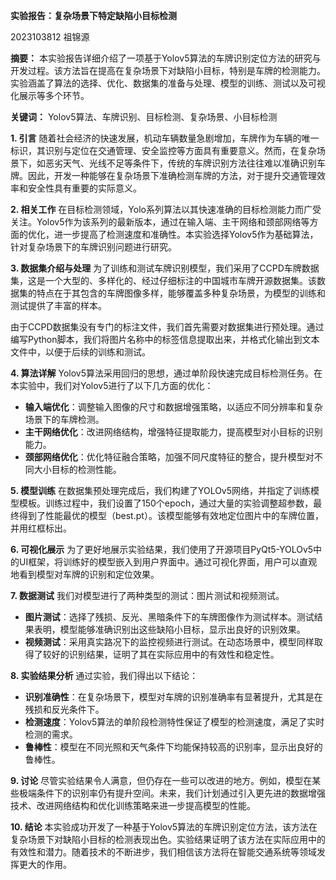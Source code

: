 **实验报告：复杂场景下特定缺陷小目标检测**

2023103812 祖锦源

**摘要：** 本实验报告详细介绍了一项基于Yolov5算法的车牌识别定位方法的研究与开发过程。该方法旨在提高在复杂场景下对缺陷小目标，特别是车牌的检测能力。实验涵盖了算法的选择、优化、数据集的准备与处理、模型的训练、测试以及可视化展示等多个环节。

**关键词：** Yolov5算法、车牌识别、目标检测、复杂场景、小目标检测

**1. 引言** 随着社会经济的快速发展，机动车辆数量急剧增加，车牌作为车辆的唯一标识，其识别与定位在交通管理、安全监控等方面具有重要意义。然而，在复杂场景下，如恶劣天气、光线不足等条件下，传统的车牌识别方法往往难以准确识别车牌。因此，开发一种能够在复杂场景下准确检测车牌的方法，对于提升交通管理效率和安全性具有重要的实际意义。

**2. 相关工作** 在目标检测领域，Yolo系列算法以其快速准确的目标检测能力而广受关注。Yolov5作为该系列的最新版本，通过在输入端、主干网络和颈部网络等方面的优化，进一步提高了检测速度和准确性。本实验选择Yolov5作为基础算法，针对复杂场景下的车牌识别问题进行研究。

**3. 数据集介绍与处理** 为了训练和测试车牌识别模型，我们采用了CCPD车牌数据集，这是一个大型的、多样化的、经过仔细标注的中国城市车牌开源数据集。该数据集的特点在于其包含的车牌图像多样，能够覆盖多种复杂场景，为模型的训练和测试提供了丰富的样本。

由于CCPD数据集没有专门的标注文件，我们首先需要对数据集进行预处理。通过编写Python脚本，我们将图片名称中的标签信息提取出来，并格式化输出到文本文件中，以便于后续的训练和测试。

**4. 算法详解** Yolov5算法采用回归的思想，通过单阶段快速完成目标检测任务。在本实验中，我们对Yolov5进行了以下几方面的优化：

- **输入端优化**：调整输入图像的尺寸和数据增强策略，以适应不同分辨率和复杂场景下的车牌检测。
- **主干网络优化**：改进网络结构，增强特征提取能力，提高模型对小目标的识别能力。
- **颈部网络优化**：优化特征融合策略，加强不同尺度特征的整合，提升模型对不同大小目标的检测性能。

**5. 模型训练** 在数据集预处理完成后，我们构建了YOLOv5网络，并指定了训练模型模板。训练过程中，我们设置了150个epoch，通过大量的实验调整超参数，最终得到了性能最优的模型（best.pt）。该模型能够有效地定位图片中的车牌位置，并用红框标出。

**6. 可视化展示** 为了更好地展示实验结果，我们使用了开源项目PyQt5-YOLOv5中的UI框架，将训练好的模型嵌入到用户界面中。通过可视化界面，用户可以直观地看到模型对车牌的识别和定位效果。

**7. 数据测试** 我们对模型进行了两种类型的测试：图片测试和视频测试。

- **图片测试**：选择了残损、反光、黑暗条件下的车牌图像作为测试样本。测试结果表明，模型能够准确识别出这些缺陷小目标，显示出良好的识别效果。
- **视频测试**：采用真实路况下的监控视频进行测试。在动态场景中，模型同样取得了较好的识别结果，证明了其在实际应用中的有效性和稳定性。

**8. 实验结果分析** 通过实验，我们得出以下结论：

- **识别准确性**：在复杂场景下，模型对车牌的识别准确率有显著提升，尤其是在残损和反光条件下。
- **检测速度**：Yolov5算法的单阶段检测特性保证了模型的检测速度，满足了实时检测的需求。
- **鲁棒性**：模型在不同光照和天气条件下均能保持较高的识别率，显示出良好的鲁棒性。

**9. 讨论** 尽管实验结果令人满意，但仍存在一些可以改进的地方。例如，模型在某些极端条件下的识别率仍有提升空间。未来，我们计划通过引入更先进的数据增强技术、改进网络结构和优化训练策略来进一步提高模型的性能。

**10. 结论** 本实验成功开发了一种基于Yolov5算法的车牌识别定位方法，该方法在复杂场景下对缺陷小目标的检测表现出色。实验结果证明了该方法在实际应用中的有效性和潜力。随着技术的不断进步，我们相信该方法将在智能交通系统等领域发挥更大的作用。